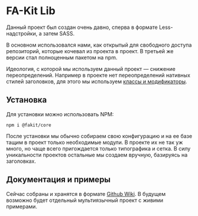 # FA-Kit Lib

Данный проект был создан очень давно, сперва в формате Less-надстройки, а затем SASS.

В основном использовался нами, как открытый для свободного доступа репозиторий, которые кочевал из проекта в проект. В третьей же версии стал полноценным пакетом на npm.

Идеология, с которой мы используем данный проект — снижение переопределений. Например в проекте нет переопределений нативных стилей заголовков, для этого мы используем [классы и модификаторы](https://github.com/devamstudio/fa-kit/wiki/Heading).

## Установка

Для установки можно использовать NPM:

```
npm i @fakit/core
```

После установки мы обычно собираем свою конфигурацию и на ее базе тащим в проект только необходимые модули. В проекте их не так уж много, но чаще всего пригождается только типографика и сетка. В силу уникальности проектов остальные мы создаем вручную, базируясь на заголовках.

## Документация и примеры

Сейчас собраны и хранятся в формате [Github Wiki](https://github.com/devamstudio/fa-kit/wiki). В будущем возможно будет отдельный мультиязычный проект с живими примерами.
